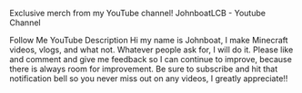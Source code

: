 Exclusive merch from my YouTube channel!
JohnboatLCB - Youtube Channel

Follow Me
YouTube
Description Hi my name is Johnboat, I make Minecraft videos, vlogs, and what not. Whatever people ask for, I will do it. Please like and comment and give me feedback so I can continue to improve, because there is always room for improvement. Be sure to subscribe and hit that notification bell so you never miss out on any videos, I greatly appreciate!!

